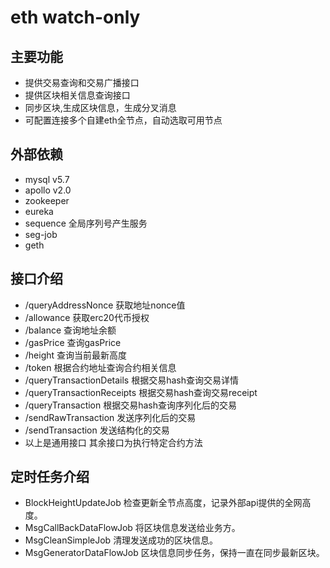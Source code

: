 # eth watch-only 

## 主要功能
- 提供交易查询和交易广播接口
- 提供区块相关信息查询接口
- 同步区块,生成区块信息，生成分叉消息
- 可配置连接多个自建eth全节点，自动选取可用节点

## 外部依赖
- mysql v5.7
- apollo v2.0
- zookeeper
- eureka 
- sequence 全局序列号产生服务
- seg-job
- geth

## 接口介绍
- /queryAddressNonce 获取地址nonce值
- /allowance 获取erc20代币授权
- /balance 查询地址余额
- /gasPrice 查询gasPrice
- /height 查询当前最新高度
- /token 根据合约地址查询合约相关信息
- /queryTransactionDetails 根据交易hash查询交易详情
- /queryTransactionReceipts 根据交易hash查询交易receipt
- /queryTransaction 根据交易hash查询序列化后的交易
- /sendRawTransaction 发送序列化后的交易
- /sendTransaction 发送结构化的交易
- 以上是通用接口 其余接口为执行特定合约方法

## 定时任务介绍
- BlockHeightUpdateJob 检查更新全节点高度，记录外部api提供的全网高度。
- MsgCallBackDataFlowJob 将区块信息发送给业务方。
- MsgCleanSimpleJob 清理发送成功的区块信息。
- MsgGeneratorDataFlowJob 区块信息同步任务，保持一直在同步最新区块。